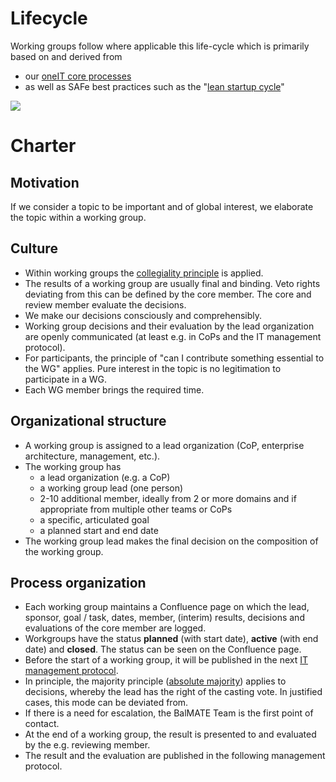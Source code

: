 # Lifecycle

Working groups follow where applicable this life-cycle which is primarily based on and derived from
- our [oneIT core processes](https://confluence.baloisenet.com/atlassian/x/VI7gcg) 
- as well as SAFe best practices such as the "[lean startup cycle](https://www.scaledagileframework.com/epic/)"

![](http://www.plantuml.com/plantuml/proxy?cache=no&src=https://raw.githubusercontent.com/baloise/BalMATE/main/docs/concepts/lifecycle.puml)

# Charter

## Motivation
If we consider a topic to be important and of global interest, we elaborate the topic within a working group.

## Culture
 - Within working groups the [collegiality principle](https://de.wikipedia.org/wiki/Kollegialit%C3%A4tsprinzip) is applied.
 - The results of a working group are usually final and binding. Veto rights deviating from this can be defined by the core member. The core and review member evaluate the decisions.
 - We make our decisions consciously and comprehensibly.  
 - Working group decisions and their evaluation by the lead organization are openly communicated (at least e.g. in CoPs and the IT management protocol).
 - For participants, the principle of "can I contribute something essential to the WG" applies. Pure interest in the topic is no legitimation to participate in a WG.
 - Each WG member brings the required time.

## Organizational structure
 - A working group is assigned to a lead organization (CoP, enterprise architecture, management, etc.).
 - The working group has
   - a lead organization (e.g. a CoP)
   - a working group lead (one person)
   - 2-10 additional member, ideally from 2 or more domains and if appropriate from multiple other teams or CoPs
   - a specific, articulated goal
   - a planned start and end date
 - The working group lead makes the final decision on the composition of the working group.

## Process organization
 - Each working group maintains a Confluence page on which the lead, sponsor, goal / task, dates, member, (interim) results, decisions and evaluations of the core member are logged. 
- Workgroups have the status **planned** (with start date), **active** (with end date) and **closed**. The status can be seen on the Confluence page.
- Before the start of a working group, it will be published in the next [IT management protocol](https://confluence.baloisenet.com/atlassian/x/WYHbLw).
- In principle, the majority principle ([absolute majority](https://en.wikipedia.org/wiki/Supermajority)) applies to decisions, whereby the lead has the right of the casting vote. In justified cases, this mode can be deviated from.
- If there is a need for escalation, the BalMATE Team is the first point of contact.
- At the end of a working group, the result is presented to and evaluated by the e.g. reviewing member.
- The result and the evaluation are published in the following management protocol.
